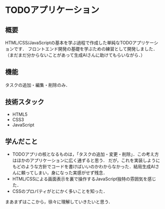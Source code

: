 # TODOアプリケーション

## 概要
HTML/CSS/JavaScriptの基本を学ぶ過程で作成した単純なTODOアプリケーションです．
フロントエンド開発の基礎を学ぶための練習として開発しました．
（まだまだ分からないことがあって生成AIさんに助けてもらいながら．）

## 機能
タスクの追加・編集・削除のみ．

## 技術スタック
- HTML5
- CSS3
- JavaScript

## 学んだこと
- TODOアプリの核となるものは，「タスクの追加・変更・削除」．この考え方はほかのアプリケーションに広く通ずると思う．
  だが，これを実装しようにもどのような方針でコードを書けばいいのかわからなかった．結局生成AIさんに頼ってしまい，身になった実感がせず残念．
- HTML/CSSによる画面表示を裏で操作するJavaScript独特の雰囲気を感じた．
- CSSのプロパティがとにかく多いことを知った．

まあまずはここから，徐々に理解していきたいと思う．
